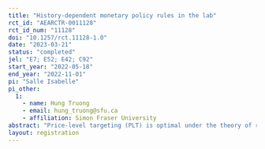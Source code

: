 ```yaml
---
title: "History-dependent monetary policy rules in the lab"
rct_id: "AEARCTR-0011128"
rct_id_num: "11128"
doi: "10.1257/rct.11128-1.0"
date: "2023-03-21"
status: "completed"
jel: "E7; E52; E42; C92"
start_year: "2022-05-18"
end_year: "2022-11-01"
pi: "Salle Isabelle"
pi_other:
  1:
    - name: Hung Truong
    - email: hung_truong@sfu.ca
    - affiliation: Simon Fraser University
abstract: "Price-level targeting (PLT) is optimal under the theory of rational expectations (RE), i.e. when expectations are in line with the monetary policy rule, but lacks empirical support. Given the hurdles to the implementation of macroeconomic field experiments, we utilize a laboratory forecasting group experiment --  where expectations come from human subjects  -- to collect data on expectations, inflation and output dynamics under the traditional inflation targeting (IT) framework and PLT confronted with both deflationary and cost-push shocks. This sequence of shocks is designed to approximate the recent course of events. We add a third treatment where PLT is augmented with central bank communication about the time-dependent inflation rate that would be consistent with closing the price gap in each period. Under RE, this additional piece of information is redundant because agents are supposed to form model-consistent expectations. "
layout: registration
---
```


